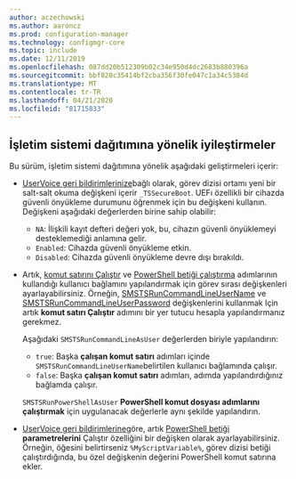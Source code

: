 ```yaml
---
author: aczechowski
ms.author: aaroncz
ms.prod: configuration-manager
ms.technology: configmgr-core
ms.topic: include
ms.date: 12/11/2019
ms.openlocfilehash: 087dd20b512309b02c34e950d4dc2683b880396a
ms.sourcegitcommit: bbf820c35414bf2cba356f30fe047c1a34c5384d
ms.translationtype: MT
ms.contentlocale: tr-TR
ms.lasthandoff: 04/21/2020
ms.locfileid: "81715833"
---
```

## <a name="improvements-to-os-deployment"></a><a name="bkmk_osd"></a>İşletim sistemi dağıtımına yönelik iyileştirmeler

Bu sürüm, işletim sistemi dağıtımına yönelik aşağıdaki geliştirmeleri içerir:

- [UserVoice geri bildirimlerinize](https://configurationmanager.uservoice.com/forums/300492-ideas/suggestions/19416577-create-an-osd-variable-for-secure-boot-smstssec)bağlı olarak, görev dizisi ortamı yeni bir salt-salt okuma değişkeni içerir `_TSSecureBoot`.<!--5842295--> UEFı özellikli bir cihazda güvenli önyükleme durumunu öğrenmek için bu değişkeni kullanın. Değişkeni aşağıdaki değerlerden birine sahip olabilir:

  - `NA`: İlişkili kayıt defteri değeri yok, bu, cihazın güvenli önyüklemeyi desteklemediği anlamına gelir.
  - `Enabled`: Cihazda güvenli önyükleme etkin.
  - `Disabled`: Cihazda güvenli önyükleme devre dışı bırakıldı.

- Artık, [komut satırını Çalıştır](../../../../../osd/understand/task-sequence-steps.md#BKMK_RunCommandLine) ve [PowerShell betiği çalıştırma](../../../../../osd/understand/task-sequence-steps.md#BKMK_RunPowerShellScript) adımlarının kullandığı kullanıcı bağlamını yapılandırmak için görev sırası değişkenleri ayarlayabilirsiniz.<!-- 5573175 --> Örneğin, [SMSTSRunCommandLineUserName](../../../../../osd/understand/task-sequence-variables.md#SMSTSRunCommandLineUserName) ve [SMSTSRunCommandLineUserPassword](../../../../../osd/understand/task-sequence-variables.md#SMSTSRunCommandLineUserPassword) değişkenlerini kullanmak Için artık **komut satırı Çalıştır** adımını bir yer tutucu hesapla yapılandırmanız gerekmez.

  Aşağıdaki `SMSTSRunCommandLineAsUser` değerlerden biriyle yapılandırın:

  - `true`: Başka **çalışan komut satırı** adımları içinde `SMSTSRunCommandLineUserName`belirtilen kullanıcı bağlamında çalışır.
  - `false`: Başka **çalışan komut satırı** adımları, adımda yapılandırdığınız bağlamda çalışır.

  `SMSTSRunPowerShellAsUser` **PowerShell komut dosyası adımlarını çalıştırmak** için uygulanacak değerlerle aynı şekilde yapılandırın.

- [UserVoice geri bildirimlerine](https://configurationmanager.uservoice.com/forums/300492-ideas/suggestions/38377201-pass-a-task-sequence-variable-to-powershell-script)göre, artık [PowerShell betiği](../../../../../osd/understand/task-sequence-steps.md#BKMK_RunPowerShellScript) **parametrelerini** Çalıştır özelliğini bir değişken olarak ayarlayabilirsiniz.<!-- 5690481 --> Örneğin, öğesini belirtirseniz `%MyScriptVariable%`, görev dizisi betiği çalıştırdığında, bu özel değişkenin değerini PowerShell komut satırına ekler.
